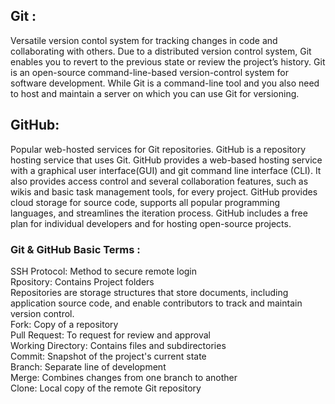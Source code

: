## Git :
 Versatile version contol system for tracking changes in code and collaborating with others.
 Due to a distributed version control system, Git enables you to revert to the previous state or review the project’s history.
 Git is an open-source command-line-based version-control system for software development. While Git is a command-line tool and you also need to host and maintain a server on which you can use Git for versioning.
 ## GitHub:
Popular web-hosted services for Git repositories.
GitHub is a repository hosting service that uses Git. GitHub provides a web-based hosting service with a graphical user interface(GUI) and git command line interface (CLI). It also provides access control and several collaboration features, such as wikis and basic task management tools, for every project. GitHub provides cloud storage for source code, supports all popular programming languages, and streamlines the iteration process. GitHub includes a free plan for individual developers and for hosting open-source projects.
### Git & GitHub Basic Terms :
SSH Protocol: Method to secure remote login
<br>
Rpository: Contains Project folders
<br>
Repositories are storage structures that store documents, including application source code, and enable contributors to track and maintain version control.
<br>
Fork: Copy of a repository
<br>
Pull Request: To request for review and approval
<br>
Working Directory: Contains files and subdirectories
<br>
Commit: Snapshot of the project's current state
<br>
Branch: Separate line of development
<br>
Merge: Combines changes from one branch to another
<br>
Clone: Local copy of the remote Git repository
